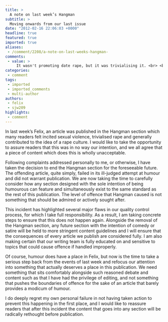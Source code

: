 ```yaml
---
title: >
  A note on last week’s Hangman
subtitle: >
  Moving onwards from our last issue
date: "2012-02-16 22:06:03 +0000"
headline: true
featured: true
imported: true
aliases:
 - /comment/2208/a-note-on-last-weeks-hangman-
comments:
 - value: >
     It wasn't promoting date rape, but it was trivialising it. <br> <br>I love Hangman's we-don't-give-a-shit attitude. It's at it's funniest when it's at its most outrageous. But there is a fundamental difference between joking about Harry Potter- inspired orgies and making light of rape, regardless of the intention. Remember that given the size of Felix's readership, there will be readers who have been raped. <br> <br>I do hope Hangman comes back soon and that it continues to be crazy and outrageous. But making fun, regardless of the intention, of one of the most traumatic things that can happen to a person? That crossed a line and Matt was right to respond. <br> <br>R,Socks with sandals, the only way to go baby.,Are they removing the centrefold too? ,No, there was just nobody to do it last week. Centrefolds are still going :),Alex is correct, Centrefolds haven't been dropped.,Oh lads... Lads, lads, lads... You let yourself down. Has a life of reading 4chan and reddit really desensitised you so completely to the idea that word
categories:
 - comment
tags:
 - imported
 - imported_comments
 - multi-author
authors:
 - felix
 - sjw209
highlights:
 - comment
---
```


In last week’s Felix, an article was published in the Hangman section which many readers felt incited sexual violence, trivialised rape and generally contributed to the idea of a rape culture. I would like to take the opportunity to assure readers that this was in no way our intention, and we all agree that a piece of content which does this is wholly unacceptable.

Following complaints addressed personally to me, or otherwise, I have taken the decision to end the Hangman section for the foreseeable future. The offending article, quite simply, failed in its ill-judged attempt at humour and did not warrant publication. We are now taking the time to carefully consider how any section designed with the sole intention of being humourous can feature and simultaneously exist to the same standard as the rest of this publication. The level of offence that Hangman caused is not something that should be admired or actively sought after.

This incident has highlighted several major flaws in our quality control process, for which I take full responsibility. As a result, I am taking concrete steps to ensure that this does not happen again. Alongside the removal of the Hangman section, any future section with the intention of comedy or satire will be held to more stringent content guidelines and I will ensure that the consequences of every article we publish are considered fully. I am also making certain that our writing team is fully educated on and sensitive to topics that could cause offence if handled improperly.

Of course, humour does have a place in Felix, but now is the time to take a serious step back from the events of last week and refocus our attention into something that actually deserves a place in this publication. We need something that sits comfortably alongside such reasoned debate and content such as that I have had the privilege of editing, and not something that pushes the boundaries of offence for the sake of an article that barely provides a modicum of humour.

I do deeply regret my own personal failure in not having taken action to prevent this happening in the first place, and I would like to reassure readers that after this incident the content that goes into any section will be radically rethought before publication.
